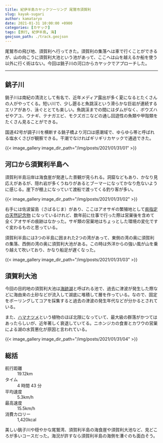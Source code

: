 ```yaml
---
title: 紀伊半島カヤックツーリング 尾鷲市須賀利
slug: kayak-sugari
author: kamataryo
date: 2021-01-31 10:00:00 +0900
categories: [カヤック]
tags: [旅行, 紀伊半島, 海]
geojson_path: ./track.geojson
---
```

尾鷲市の飛び地、須賀利へ行ってきた。須賀利の集落へは車で行くことができるが、山の向こうに須賀利大池という池があって、ここへは山を越えるか船を使う以外に行く術はない。今回は銚子川の河口からカヤックでアプローチした。


---
## 銚子川

銚子川は南紀の清流として有名で、近年メディア露出が多く夏になるとたくさんの人がやってくる。短い川で、少し遡ると魚跳渓という滑らかな巨岩が連続するエリアがあり、泳ぐととても楽しい。魚跳渓までの間にはダムがなく、ボウズハゼやアユ、ウナギ、テナガエビ、モクズガニなどの通し回遊性の魚類や甲殻類をたくさん見ることができる。

国道42号が調子川を横断する銚子橋より河口は感潮域で、ゆらゆら帯と呼ばれる塩水くさびが観察できる。干潮でなければギリギリカヤックで通過できた。

{{< image_gallery image_dir_path="/img/posts/2021/01/31/01" >}}

## 河口から須賀利半島へ

須賀利半島沿岸は海食崖が発達した景観が見られる。洞窟などもあり、かなり見応えがあるが、隠れ岩が多くうねりがあるとブーマーになってかなり危ないように感じる。崖下が棚上になっていて渡船で渡ってくる釣り客が多い。

{{< image_gallery image_dir_path="/img/posts/2021/01/31/02" >}}

右手には佐波留島（さばるじま）があり、ここはアオサギの繁殖地として[県指定の天然記念物](https://www.bunka.pref.mie.lg.jp/Miebunka/mobile/bunkazaiMobile/detail/730697) になっているけれど、数年前に仕事で行った際は営巣後を含めて全くアオサギの痕跡はなかった。サギ類の営巣地はちょっとした環境の変化ですぐ変わるものと思っている。

須賀利半島には3つの半島に囲まれた2つの湾があって、東側の湾の奥に須賀利の集落、西側の湾の奥に須賀利大池がある。この時は外洋からの強い風が山を乗り越えて吹いており、かなり船足が遅くなった。

{{< image_gallery image_dir_path="/img/posts/2021/01/31/03" >}}


## 須賀利大池

今回の目的地の須賀利大池は[海跡湖](https://bunka.nii.ac.jp/heritages/detail/246290)と呼ばれる池で、過去に津波が発生した際などに海由来の土砂などが流入して湖底に堆積して層を作っている。なので、固定をボーリングしてコアを採集すると過去の津波の発生年代などが分かるとされている。

また、[ハマナツメ](https://ja.wikipedia.org/wiki/%E3%83%8F%E3%83%9E%E3%83%8A%E3%83%84%E3%83%A1)という植物のほぼ北限になっていて、最大級の群落がかつてはあったらしいが、近年著しく衰退していてる。ニホンジカの食害とカワウの営巣による湖の水質悪化が原因と言われている。


{{< image_gallery image_dir_path="/img/posts/2021/01/31/04" >}}


## 総括

<dl>
<dt>航行距離</dt><dd>19.12km</dd>
<dt>タイム</dt><dd>4 時間 43 分</dd>
<dt>平均速度</dt><dd>5.3km/h</dd>
<dt>最高速度</dt><dd>15.5km/h</dd>
<dt>消費カロリー</dt><dd>1,420kcal</dd>
</dl>

美しい銚子川や穏やかな尾鷲湾、須賀利半島の海食崖や須賀利大池など、見どころが多いコースだった。海況が許すなら須賀利半島の海側を漕ぐのも面白そう。
